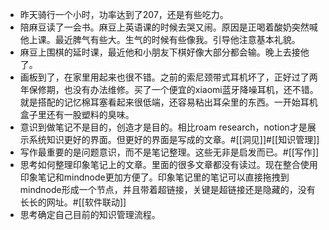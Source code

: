 - 昨天骑行一个小时，功率达到了207，还是有些吃力。
- 陪麻豆读了一会书。麻豆上英语课的时候去哭又闹。原因是正喝着酸奶突然喊他上课。最近脾气有些大。生气的时候有些像我。引导他注意基本礼貌。
- 麻豆上围棋的延时课，最近他和小朋友下棋好像大部分都会输。晚上去接他了。
- 画板到了，在家里用起来也很不错。之前的索尼颈带式耳机坏了，正好过了两年保修期，也没有办法维修。买了一个便宜的xiaomi蓝牙降噪耳机，还不错。就是搭配的记忆棉耳塞看起来很低端，还容易粘出耳朵里的东西。一开始耳机盒子里还有一股塑料的臭味。
- 意识到做笔记不是目的，创造才是目的。相比roam research，notion才是展示系统知识更好的界面。但更好的界面是写成的文章。#[[洞见]]#[[知识管理]]
- 写作最重要的是问题意识，而不是笔记整理。这些无非是启发而已。#[[写作]]
- 思考如何整理印象笔记上的文章。里面的很多文章都没有读过。现在整合使用印象笔记和mindnode更加方便了。印象笔记里的笔记可以直接拖拽到mindnode形成一个节点，并且带着超链接，关键是超链接还是隐藏的，没有长长的网址。#[[软件联动]]
- 思考确定自己目前的知识管理流程。
